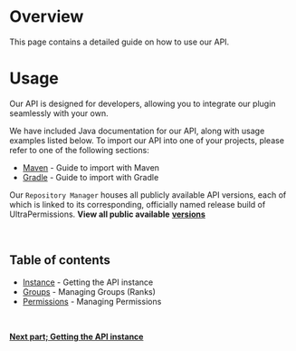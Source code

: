 # Overview
This page contains a detailed guide on how to use our API.
<br>

# Usage
Our API is designed for developers, allowing you to integrate our plugin seamlessly with your own.
<br>

We have included Java documentation for our API, along with usage examples listed below.
To import our API into one of your projects, please refer to one of the following sections:

- [Maven](./api/maven) - Guide to import with Maven
- [Gradle](./api/gradle) - Guide to import with Gradle

Our `Repository Manager` houses all publicly available API versions, each of which
is linked to its corresponding, officially named release build of UltraPermissions.
**View all public available** [**versions**](https://repo.techscode.com/#browse/browse:maven-releases:me%2FTechsCode%2FUltraPermissionsAPI)

<br>

## Table of contents
- [Instance](./instance) - Getting the API instance
- [Groups](./groups) - Managing Groups (Ranks)
- [Permissions](./permissions) - Managing Permissions

<br>

[**Next part; Getting the API instance**](./instance)
